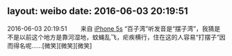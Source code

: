 layout: weibo
date: 2016-06-03 20:19:51
---
<meta name="referrer" content="no-referrer" />

2016-06-03 20:19:51  &nbsp;&nbsp;&nbsp;&nbsp;&nbsp;&nbsp; 来自 <a href="sinaweibo://customweibosource" rel="nofollow">iPhone 5s</a>
“百子湾”听发音是“摆子湾”，我猜是不是以前这个地方是靠河湿地，蚊蝇乱飞，疟疾横行，住在这的人容易“打摆子”因而得名呢……[微笑][微笑][微笑] ​​​
